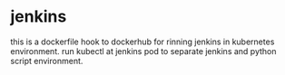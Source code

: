 # jenkins
this is a dockerfile hook to dockerhub for rinning jenkins in kubernetes environment.
run kubectl at jenkins pod to separate jenkins and python script environment.
